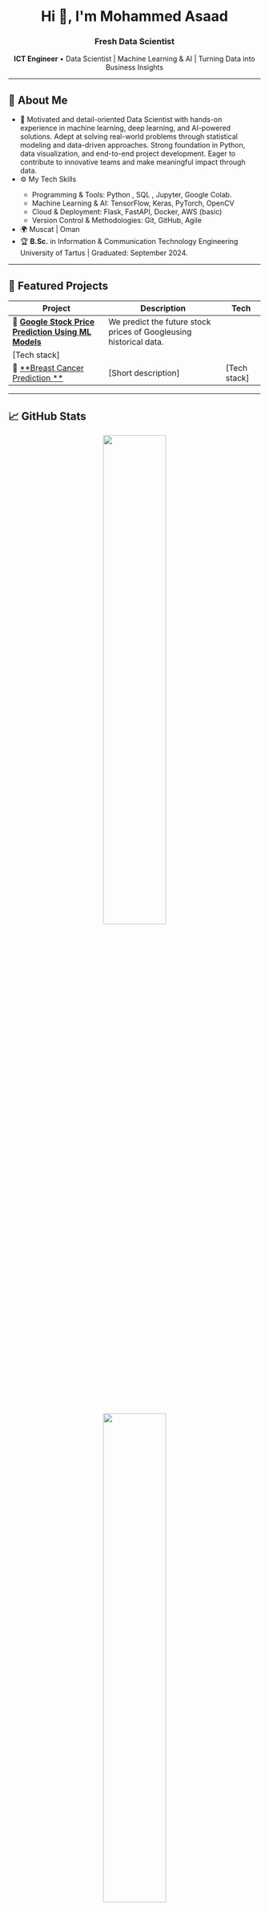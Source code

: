 <h1 align="center">Hi 👋, I'm Mohammed Asaad </h1>
<h3 align="center">Fresh Data Scientist</h3>
<p align="center">
  <strong>ICT Engineer</strong> • Data Scientist | Machine Learning & AI | Turning Data into Business Insights
</p>



---

<h2>📍 About Me</h2>
<ul>
  <li>🧠 Motivated and detail-oriented Data Scientist with hands-on experience in machine learning, deep learning, and AI-powered solutions. Adept at solving real-world problems through statistical modeling and data-driven approaches. Strong foundation in Python, data visualization, and end-to-end project development. Eager to contribute to innovative teams and make meaningful impact through data.</li>
<li>⚙️ My Tech Skills</li>
<ul>
  <li>Programming & Tools: Python , SQL , Jupyter, Google Colab.</li>
<li>Machine Learning & AI: TensorFlow, Keras, PyTorch, OpenCV</li>
<li>Cloud & Deployment: Flask, FastAPI, Docker, AWS (basic)</li>
<li>Version Control & Methodologies: Git, GitHub, Agile</li>
</li></ul>
  <li>🌍 Muscat | Oman</li>
  <li>🏆 <b>B.Sc.</b> in Information & Communication Technology Engineering
University of Tartus | Graduated: September 2024.
</li>
</ul>

---

<h2>🚀 Featured Projects</h2>

| Project | Description | Tech |
|--------|-------------|------|
| 🔹 [**Google Stock Price Prediction Using ML Models**](#) | We predict the future stock prices of Googleusing historical data.
 | [Tech stack] |
| 🔹 [**Breast Cancer Prediction **](#) | [Short description] | [Tech stack] |

---

<h2>📈 GitHub Stats</h2>

<p align="center">
  <img src="https://github-readme-stats.vercel.app/api?username=Mohammed-asaad-AI&show_icons=true&theme=radical" width="50%"/>
  <img src="https://github-readme-streak-stats.herokuapp.com/?user=Mohammed-asaad-AI&theme=radical" width="50%"/>
</p>

---

<h2>🛠 Tools & Technologies</h2>
<p align="left">
  <img src="" width="40"/>
  <img src="" width="40"/>
  <!-- Add more icons here -->
</p>

---

<h2>🏅 My Certificates </h2>

- 🧠 Machine Learning and Deep learning course  
- 🔰 Python and Data Analysis Course 
- 📊 My Kaggle: [@mohammedasaad7](#)

---

<h2>📫 Connect with Me</h2>
<ul>
  <li>📧 Email: <a href="mo.asaad999@gmail.com">My Email</a></li>
  <li>💼 LinkedIn: <a href="#">https://www.linkedin.com/in/mohammed-asaad99/</a></li>
  <li>💻 GitHub: <a href="#">Your GitHub</a></li>
</ul>

---

<h2>⚡ Fun Fact</h2>
<p>[Insert a fun or quirky fact about yourself]</p>
